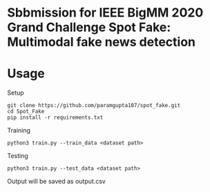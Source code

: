 # Sbbmission for IEEE BigMM 2020 Grand Challenge Spot Fake: Multimodal fake news detection


# Usage

Setup
```
git clone https://github.com/paramgupta107/spot_fake.git
cd Spot_Fake
pip install -r requirements.txt
```

Training 
```
python3 train.py --train_data <dataset path>
```

Testing 
```
python3 train.py --test_data <dataset path>
```
Output will be saved as output.csv